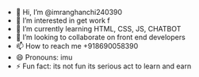 - 👋 Hi, I’m @imranghanchi240390
- 👀 I’m interested in get work f
- 🌱 I’m currently learning HTML, CSS, JS, CHATBOT
- 💞️ I’m looking to collaborate on front end developers
- 📫 How to reach me +918690058390
- 😄 Pronouns: imu
- ⚡ Fun fact: its not fun its serious act to learn and earn 

<!---
imranghanchi240390/imranghanchi240390 is a ✨ special ✨ repository because its `README.md` (this file) appears on your GitHub profile.
You can click the Preview link to take a look at your changes.
--->
